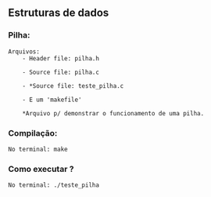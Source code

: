## Estruturas de dados
### Pilha:
    Arquivos:
        - Header file: pilha.h
        
        - Source file: pilha.c
        
        - *Source file: teste_pilha.c
        
        - E um 'makefile'
            
        *Arquivo p/ demonstrar o funcionamento de uma pilha.
### Compilação:
    No terminal: make
### Como executar ?
    No terminal: ./teste_pilha
       
     
      
